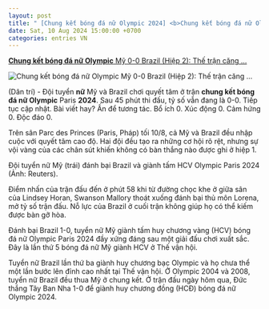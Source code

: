 ```yaml
---
layout: post
title: " [Chung kết bóng đá nữ Olympic 2024] <b>Chung kết bóng đá nữ Olympic</b> Mỹ 0-0 Brazil (Hiệp 2): Thế trận căng ..."
date: Sat, 10 Aug 2024 15:00:00 +0700
categories: entries VN
---
```

[<b>Chung kết bóng đá nữ Olympic</b> Mỹ 0-0 Brazil (Hiệp 2): Thế trận căng ...](https://dantri.com.vn/the-thao/chung-ket-bong-da-nu-olympic-my-0-0-brazil-hiep-2-the-tran-cang-thang-20240810193958582.htm)

![<b>Chung kết bóng đá nữ Olympic</b> Mỹ 0-0 Brazil (Hiệp 2): Thế trận căng ...](https://cdnphoto.dantri.com.vn/JA9dV8QHwUv2FW-RDbgOt3y2ga4=/zoom/1200_630/2024/08/10/my-crop-1723308457376.jpeg)

(Dân trí) - Đội tuyển <b>nữ</b> Mỹ và Brazil chơi quyết tâm ở trận <b>chung kết bóng đá nữ Olympic</b> Paris <b>2024</b>. Sau 45 phút thi đấu, tỷ số vẫn đang là 0-0. Tiếp tục cập nhật. Bài viết hay? Ấn để tương tác. Bổ ích 0. Xúc động 0. Cảm hứng 0. Độc đáo 0.

Trên sân Parc des Princes (Paris, Pháp) tối 10/8, cả Mỹ và Brazil đều nhập cuộc với quyết tâm cao độ. Hai đội đều tạo ra những cơ hội rõ rệt, nhưng sự vội vàng của các chân sút khiến không có bàn thắng nào được ghi ở hiệp 1.

Đội tuyển nữ Mỹ (trái) đánh bại Brazil và giành tấm HCV Olympic Paris 2024 (Ảnh: Reuters).

Điểm nhấn của trận đấu đến ở phút 58 khi từ đường chọc khe ở giữa sân của Lindsey Horan, Swanson Mallory thoát xuống đánh bại thủ môn Lorena, mở tỷ số trận đấu. Nỗ lực của Brazil ở cuối trận không giúp họ có thể kiếm được bàn gỡ hòa.

Đánh bại Brazil 1-0, tuyển nữ Mỹ giành tấm huy chương vàng (HCV) bóng đá nữ Olympic Paris 2024 đầy xứng đáng sau một giải đấu chơi xuất sắc. Đây là lần thứ 5 bóng đá nữ Mỹ giành HCV ở Thế vận hội.

Tuyển nữ Brazil lần thứ ba giành huy chương bạc Olympic và họ chưa thể một lần bước lên đỉnh cao nhất tại Thế vận hội. Ở Olympic 2004 và 2008, tuyển nữ Brazil đều thua Mỹ ở chung kết. Ở trận đấu ngày hôm qua, Đức thắng Tây Ban Nha 1-0 để giành huy chương đồng (HCĐ) bóng đá nữ Olympic 2024.


